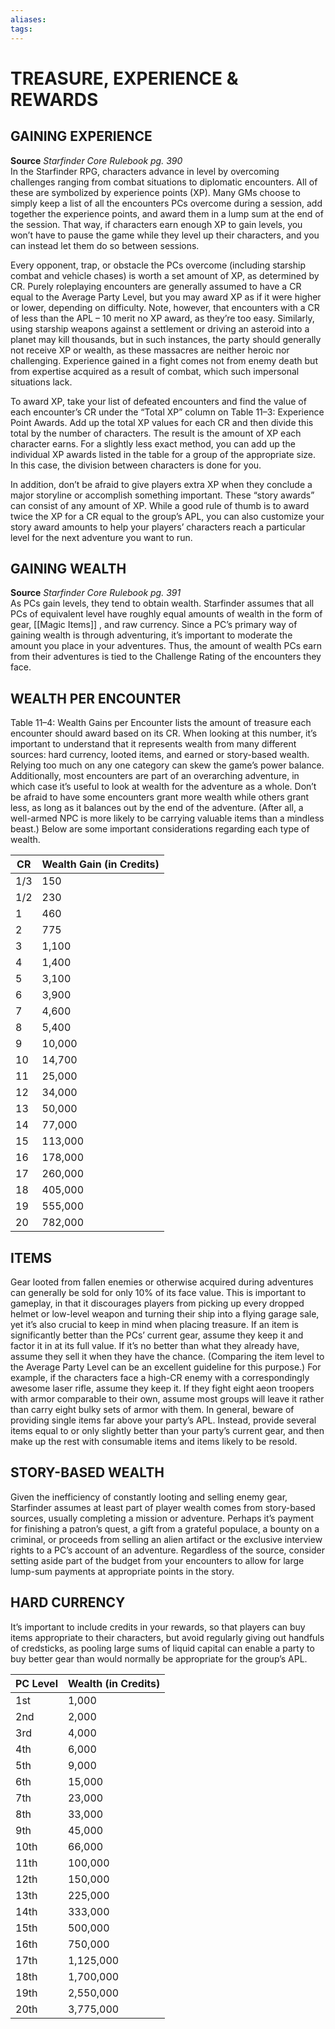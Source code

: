 ```yaml
---
aliases: 
tags: 
---
```

# TREASURE, EXPERIENCE & REWARDS

## GAINING EXPERIENCE

**Source** _Starfinder Core Rulebook pg. 390_  
In the Starfinder RPG, characters advance in level by overcoming challenges ranging from combat situations to diplomatic encounters. All of these are symbolized by experience points (XP). Many GMs choose to simply keep a list of all the encounters PCs overcome during a session, add together the experience points, and award them in a lump sum at the end of the session. That way, if characters earn enough XP to gain levels, you won’t have to pause the game while they level up their characters, and you can instead let them do so between sessions.  
  
Every opponent, trap, or obstacle the PCs overcome (including starship combat and vehicle chases) is worth a set amount of XP, as determined by CR. Purely roleplaying encounters are generally assumed to have a CR equal to the Average Party Level, but you may award XP as if it were higher or lower, depending on difficulty. Note, however, that encounters with a CR of less than the APL – 10 merit no XP award, as they’re too easy. Similarly, using starship weapons against a settlement or driving an asteroid into a planet may kill thousands, but in such instances, the party should generally not receive XP or wealth, as these massacres are neither heroic nor challenging. Experience gained in a fight comes not from enemy death but from expertise acquired as a result of combat, which such impersonal situations lack.  
  
To award XP, take your list of defeated encounters and find the value of each encounter’s CR under the “Total XP” column on Table 11–3: Experience Point Awards. Add up the total XP values for each CR and then divide this total by the number of characters. The result is the amount of XP each character earns. For a slightly less exact method, you can add up the individual XP awards listed in the table for a group of the appropriate size. In this case, the division between characters is done for you.  
  
In addition, don’t be afraid to give players extra XP when they conclude a major storyline or accomplish something important. These “story awards” can consist of any amount of XP. While a good rule of thumb is to award twice the XP for a CR equal to the group’s APL, you can also customize your story award amounts to help your players’ characters reach a particular level for the next adventure you want to run.

## GAINING WEALTH

**Source** _Starfinder Core Rulebook pg. 391_  
As PCs gain levels, they tend to obtain wealth. Starfinder assumes that all PCs of equivalent level have roughly equal amounts of wealth in the form of gear, [[Magic Items]] , and raw currency. Since a PC’s primary way of gaining wealth is through adventuring, it’s important to moderate the amount you place in your adventures. Thus, the amount of wealth PCs earn from their adventures is tied to the Challenge Rating of the encounters they face. 

## WEALTH PER ENCOUNTER

Table 11–4: Wealth Gains per Encounter lists the amount of treasure each encounter should award based on its CR. When looking at this number, it’s important to understand that it represents wealth from many different sources: hard currency, looted items, and earned or story-based wealth. Relying too much on any one category can skew the game’s power balance. Additionally, most encounters are part of an overarching adventure, in which case it’s useful to look at wealth for the adventure as a whole. Don’t be afraid to have some encounters grant more wealth while others grant less, as long as it balances out by the end of the adventure. (After all, a well-armed NPC is more likely to be carrying valuable items than a mindless beast.) Below are some important considerations regarding each type of wealth.

| CR   | Wealth Gain (in Credits) |
|------|--------------------------|
|  1/3 | 150                      |
|  1/2 | 230                      |
| 1    | 460                      |
| 2    | 775                      |
| 3    | 1,100                      |
| 4    | 1,400                      |
| 5    | 3,100                      |
| 6    | 3,900                      |
| 7    | 4,600                      |
| 8    | 5,400                      |
| 9    | 10,000                       |
| 10   | 14,700                     |
| 11   | 25,000                       |
| 12   | 34,000                       |
| 13   | 50,000                       |
| 14   | 77,000                       |
| 15   | 113,000                      |
| 16   | 178,000                      |
| 17   | 260,000                      |
| 18   | 405,000                      |
| 19   | 555,000                      |
| 20   | 782,000                      |

## ITEMS

Gear looted from fallen enemies or otherwise acquired during adventures can generally be sold for only 10% of its face value. This is important to gameplay, in that it discourages players from picking up every dropped helmet or low-level weapon and turning their ship into a flying garage sale, yet it’s also crucial to keep in mind when placing treasure. If an item is significantly better than the PCs’ current gear, assume they keep it and factor it in at its full value. If it’s no better than what they already have, assume they sell it when they have the chance. (Comparing the item level to the Average Party Level can be an excellent guideline for this purpose.) For example, if the characters face a high-CR enemy with a correspondingly awesome laser rifle, assume they keep it. If they fight eight aeon troopers with armor comparable to their own, assume most groups will leave it rather than carry eight bulky sets of armor with them. In general, beware of providing single items far above your party’s APL. Instead, provide several items equal to or only slightly better than your party’s current gear, and then make up the rest with consumable items and items likely to be resold. 

## STORY-BASED WEALTH

Given the inefficiency of constantly looting and selling enemy gear, Starfinder assumes at least part of player wealth comes from story-based sources, usually completing a mission or adventure. Perhaps it’s payment for finishing a patron’s quest, a gift from a grateful populace, a bounty on a criminal, or proceeds from selling an alien artifact or the exclusive interview rights to a PC’s account of an adventure. Regardless of the source, consider setting aside part of the budget from your encounters to allow for large lump-sum payments at appropriate points in the story. 

## HARD CURRENCY

It’s important to include credits in your rewards, so that players can buy items appropriate to their characters, but avoid regularly giving out handfuls of credsticks, as pooling large sums of liquid capital can enable a party to buy better gear than would normally be appropriate for the group’s APL.

| PC Level | Wealth (in Credits) |
| -------- | ------------------- |
| 1st      | 1,000               |
| 2nd      | 2,000               |
| 3rd      | 4,000               |
| 4th      | 6,000               |
| 5th      | 9,000               |
| 6th      | 15,000              |
| 7th      | 23,000              |
| 8th      | 33,000              |
| 9th      | 45,000              |
| 10th     | 66,000              |
| 11th     | 100,000             |
| 12th     | 150,000             |
| 13th     | 225,000             |
| 14th     | 333,000             |
| 15th     | 500,000             |
| 16th     | 750,000             |
| 17th     | 1,125,000           |
| 18th     | 1,700,000           |
| 19th     | 2,550,000           |
| 20th     | 3,775,000           |